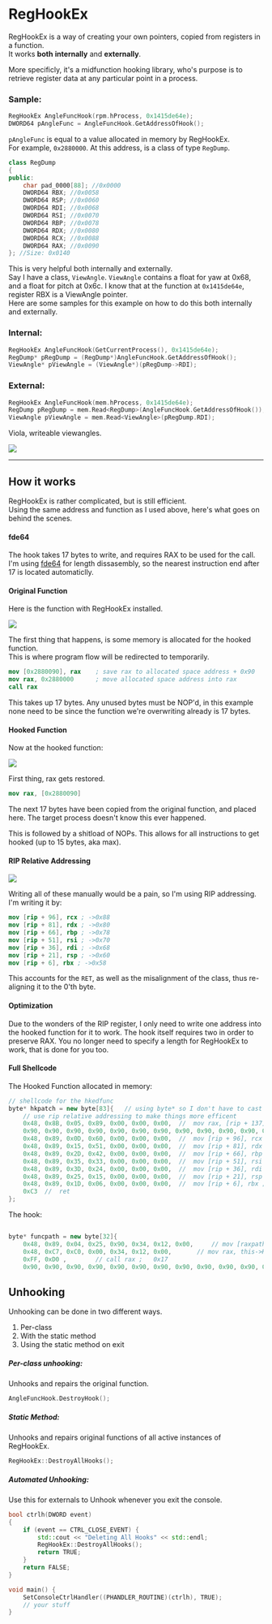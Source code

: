# RegHookEx

RegHookEx is a way of creating your own pointers, copied from registers in a function.  
It works **both** **internally** and **externally**.

More specificly, it's a midfunction hooking library, who's purpose is 
to retrieve register data at any particular point in a process.

### Sample:

```c++
RegHookEx AngleFuncHook(rpm.hProcess, 0x1415de64e);
DWORD64 pAngleFunc = AngleFuncHook.GetAddressOfHook();
```

`pAngleFunc` is equal to a value allocated in memory by RegHookEx.  
For example, `0x2880000`.  At this address, is a class of type `RegDump`.  

```c++
class RegDump
{
public:
	char pad_0000[88]; //0x0000
	DWORD64 RBX; //0x0058
	DWORD64 RSP; //0x0060
	DWORD64 RDI; //0x0068
	DWORD64 RSI; //0x0070
	DWORD64 RBP; //0x0078
	DWORD64 RDX; //0x0080
	DWORD64 RCX; //0x0088
	DWORD64 RAX; //0x0090
}; //Size: 0x0140
```

This is very helpful both internally and externally.  
Say I have a class, `ViewAngle`.  `ViewAngle` contains a float for 
yaw at 0x68, and a float for pitch at 0x6c.  I know that at the function 
at `0x1415de64e`, register RBX is a ViewAngle pointer.  
Here are some samples for this example on how to do this both internally 
and externally.

### Internal:

```c++
RegHookEx AngleFuncHook(GetCurrentProcess(), 0x1415de64e);
RegDump* pRegDump = (RegDump*)AngleFuncHook.GetAddressOfHook();
ViewAngle* pViewAngle = (ViewAngle*)(pRegDump->RDI);
```

### External:

```c++
RegHookEx AngleFuncHook(mem.hProcess, 0x1415de64e);
RegDump pRegDump = mem.Read<RegDump>(AngleFuncHook.GetAddressOfHook());
ViewAngle pViewAngle = mem.Read<ViewAngle>(pRegDump.RDI);
```

Viola, writeable viewangles.

![](https://s17.postimg.org/ud7dybs4f/unknown.png)

___

## How it works

RegHookEx is rather complicated, but is still efficient.  
Using the same address and function as I used above, here's what 
goes on behind the scenes.


#### fde64

The hook takes 17 bytes to write, and requires RAX to be used for the call.  
I'm using [fde64](https://github.com/GiveMeZeny/fde64/) for length dissasembly, 
so the nearest instruction end after 17 is located automaticlly.

#### Original Function
Here is the function with RegHookEx installed.

![](https://s31.postimg.org/nw0ffmqkr/image.png)

The first thing that happens, is some memory is allocated for the hooked function.  
This is where program flow will be redirected to temporarily.

```nasm
mov [0x2880090], rax    ; save rax to allocated space address + 0x90
mov rax, 0x2880000      ; move allocated space address into rax
call rax
```

This takes up 17 bytes.  Any unused bytes must be NOP'd, in this example none need 
to be since the function we're overwriting already is 17 bytes.

#### Hooked Function
Now at the hooked function:

![](https://s31.postimg.org/l377vg5m3/image.png)

First thing, rax gets restored.  

```nasm
mov rax, [0x2880090]
```

The next 17 bytes have been copied from the original function, 
and placed here.  The target process doesn't know this ever happened.


This is followed by a shitload of NOPs.  This allows for all 
instructions to get hooked (up to 15 bytes, aka max).

#### RIP Relative Addressing

![](https://s31.postimg.org/h6tvzoxjv/image.png)

Writing all of these manually would be a pain, so I'm using RIP 
addressing.  I'm writing it by:

```nasm
mov [rip + 96], rcx ; ->0x88
mov [rip + 81], rdx ; ->0x80
mov [rip + 66], rbp ; ->0x78
mov [rip + 51], rsi ; ->0x70
mov [rip + 36], rdi ; ->0x68
mov [rip + 21], rsp ; ->0x60
mov [rip + 6], rbx ; ->0x58
```

This accounts for the `RET`, as well as the misalignment of 
the class, thus re-aligning it to the 0'th byte.

#### Optimization

Due to the wonders of the RIP register, I only need to write one 
address into the hooked function for it to work.  The hook itself 
requires two in order to preserve RAX.  You no longer need to specify 
a length for RegHookEx to work, that is done for you too.


#### Full Shellcode

The Hooked Function allocated in memory:

```c++
// shellcode for the hkedfunc
byte* hkpatch = new byte[83]{	// using byte* so I don't have to cast when using memcpy
    // use rip relative addressing to make things more efficent
    0x48, 0x8B, 0x05, 0x89, 0x00, 0x00, 0x00,  //  mov rax, [rip + 137]  ;  0x90
    0x90, 0x90, 0x90, 0x90, 0x90, 0x90, 0x90, 0x90, 0x90, 0x90, 0x90, 0x90, 0x90, 0x90, 0x90, 0x90, 0x90, 0x90, 0x90, 0x90, 0x90, 0x90, 0x90, 0x90, 0x90, 0x90,  //  nop * 26
    0x48, 0x89, 0x0D, 0x60, 0x00, 0x00, 0x00,  //  mov [rip + 96], rcx ; ->0x88
    0x48, 0x89, 0x15, 0x51, 0x00, 0x00, 0x00,  //  mov [rip + 81], rdx ; ->0x80
    0x48, 0x89, 0x2D, 0x42, 0x00, 0x00, 0x00,  //  mov [rip + 66], rbp ; ->0x78
    0x48, 0x89, 0x35, 0x33, 0x00, 0x00, 0x00,  //  mov [rip + 51], rsi ; ->0x70
    0x48, 0x89, 0x3D, 0x24, 0x00, 0x00, 0x00,  //  mov [rip + 36], rdi ; ->0x68
    0x48, 0x89, 0x25, 0x15, 0x00, 0x00, 0x00,  //  mov [rip + 21], rsp ; ->0x60
    0x48, 0x89, 0x1D, 0x06, 0x00, 0x00, 0x00,  //  mov [rip + 6], rbx ; ->0x58
    0xC3  //  ret
};
```

The hook:

```c++

byte* funcpath = new byte[32]{ 
    0x48, 0x89, 0x04, 0x25, 0x90, 0x34, 0x12, 0x00,		// mov [raxpath], rax
    0x48, 0xC7, 0xC0, 0x00, 0x34, 0x12, 0x00,		// mov rax, this->HookedAddress
    0xFF, 0xD0 ,		// call rax ;	0x17
    0x90, 0x90, 0x90, 0x90, 0x90, 0x90, 0x90, 0x90, 0x90, 0x90, 0x90, 0x90, 0x90, 0x90, 0x90 }; // extra nops
```

## Unhooking

Unhooking can be done in two different ways.
1. Per-class
2. With the static method
3. Using the static method on exit

##### Per-class unhooking:

Unhooks and repairs the original function.

```c++
AngleFuncHook.DestroyHook();
```

##### Static Method:

Unhooks and repairs original functions of all active instances of RegHookEx.

```c++
RegHookEx::DestroyAllHooks();
```

##### Automated Unhooking:

Use this for externals to Unhook whenever you exit the console.

```c++
bool ctrlh(DWORD event)
{
    if (event == CTRL_CLOSE_EVENT) {
        std::cout << "Deleting All Hooks" << std::endl;
        RegHookEx::DestroyAllHooks();
        return TRUE;
    }
    return FALSE;
}

void main() {
    SetConsoleCtrlHandler((PHANDLER_ROUTINE)(ctrlh), TRUE);
    // your stuff
}
```
